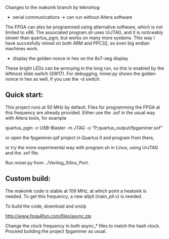 Changes to the makomk branch by teknohog:

* serial communications -> can run without Altera software

The FPGA can also be programmed using alternative software, which is
not limited to x86. The associated program.sh uses UrJTAG, and it is
noticeably slower than quartus_pgm, but works on many more
systems. This way I have succesfully mined on both ARM and PPC32, so
even big endian machines work.

* display the golden nonce in hex on the 8x7-seg display

These bright LEDs can be annoying in the long run, so this is enabled
by the leftmost slide switch (SW17). For debugging, miner.py shows the
golden nonce in hex as well, if you use the -d switch.


Quick start:
------------

This project runs at 50 MHz by default. Files for programming the FPGA
at this frequency are already provided. Either use the .sof in the
usual way with Altera tools, for example

quartus_pgm -c USB-Blaster -m JTAG -o "P;quartus_output/fpgaminer.sof"

or open the fpgaminer.qsf project in Quartus II and program from
there,

or try the more experimental way with program.sh in Linux, using
UrJTAG and the .svf file.

Run miner.py from ../Verilog_Xilinx_Port.


Custom build:
-------------

The makomk code is stable at 109 MHz, at which point a heatsink is
needed. To get this frequency, a new altpll (main_pll.v) is needed.

To build the code, download and unzip

http://www.fpga4fun.com/files/async.zip

Change the clock frequency in both async_* files to match the hash
clock. Proceed building the project fpgaminer as usual.

